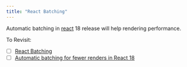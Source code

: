 ```yaml
---
title: "React Batching"
---
```


Automatic batching in [react](notes/code/react.md) 18 release will help rendering performance. 

To Revisit:
- [ ] [React Batching](https://www.robinwieruch.de/react-batching/?ck_subscriber_id=887772158)
- [ ] [Automatic batching for fewer renders in React 18](https://github.com/reactwg/react-18/discussions/21)